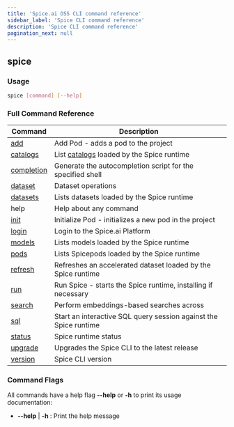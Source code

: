 ```yaml
---
title: 'Spice.ai OSS CLI command reference'
sidebar_label: 'Spice CLI command reference'
description: 'Spice CLI command reference'
pagination_next: null
---
```


## spice

### Usage

```bash
spice [command] [--help]
```

### Full Command Reference

| Command                                 | Description                                                       |
| --------------------------------------- | ----------------------------------------------------------------- |
| [add](/cli/reference/add)               | Add Pod - adds a pod to the project                               |
| [catalogs](/cli/reference/catalogs)     | List [catalogs](/components/catalogs) loaded by the Spice runtime |
| [completion](/cli/reference/completion) | Generate the autocompletion script for the specified shell        |
| [dataset](/cli/reference/dataset)       | Dataset operations                                                |
| [datasets](/cli/reference/datasets)     | Lists datasets loaded by the Spice runtime                        |
| help                                    | Help about any command                                            |
| [init](/cli/reference/init)             | Initialize Pod - initializes a new pod in the project             |
| [login](/cli/reference/login)           | Login to the Spice.ai Platform                                    |
| [models](/cli/reference/models)         | Lists models loaded by the Spice runtime                          |
| [pods](/cli/reference/pods)             | Lists Spicepods loaded by the Spice runtime                       |
| [refresh](/cli/reference/refresh)       | Refreshes an accelerated dataset loaded by the Spice runtime      |
| [run](/cli/reference/run)               | Run Spice - starts the Spice runtime, installing if necessary     |
| [search](/cli/reference/search)         | Perform embeddings-based searches across                          |
| [sql](/cli/reference/sql)               | Start an interactive SQL query session against the Spice runtime  |
| [status](/cli/reference/status)         | Spice runtime status                                              |
| [upgrade](/cli/reference/upgrade)       | Upgrades the Spice CLI to the latest release                      |
| [version](/cli/reference/version)       | Spice CLI version                                                 |

### Command Flags

All commands have a help flag **--help** or **-h** to print its usage documentation:

- **--help** | **-h** : Print the help message
